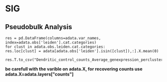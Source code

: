 # SIG

## Pseudobulk Analysis

    res = pd.DataFrame(columns=adata.var_names, index=adata.obs['leiden'].cat.categories)                                                                                                
    for clust in adata.obs.leiden.cat.categories: 
    res.loc[clust] = adata[adata.obs['leiden'].isin([clust]),:].X.mean(0)
    
    res.T.to_csv("Dendritic_control_counts_Average_genexpression_percluster.csv")
    
**be carefull with the varible on adata.X, for recovering counts use adata.X=adata.layers["counts"]**
